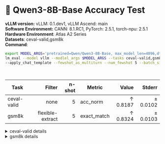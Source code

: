 # 🎯 Qwen3-8B-Base Accuracy Test
  <div>
    <strong>vLLM version:</strong> vLLM: 0.1.dev1, vLLM Ascend: main <br>
  </div>
  <div>
      <strong>Software Environment:</strong> CANN: 8.1.RC1, PyTorch: 2.5.1, torch-npu: 2.5.1 <br>
  </div>
  <div>
      <strong>Hardware Environment</strong>: Atlas A2 Series <br>
  </div>
  <div>
      <strong>Datasets</strong>: ceval-valid,gsm8k <br>
  </div>
  <div>
      <strong>Command</strong>: 

  ```bash
  export MODEL_ARGS='pretrained=Qwen/Qwen3-8B-Base, max_model_len=4096,dtype=auto,tensor_parallel_size=2,gpu_memory_utilization=0.6'
lm_eval --model vllm --modlel_args $MODEL_ARGS --tasks ceval-valid,gsm8k \ 
--apply_chat_template --fewshot_as_multiturn --num_fewshot 5 --batch_size 1
  ```
  </div>
  <div>&nbsp;</div>
  
| Task                  | Filter | n-shot | Metric   | Value   | Stderr |
|-----------------------|-------:|-------:|----------|--------:|-------:|
| ceval-valid                           | none   | 5      | acc_norm | ↑ 0.8187 | ± 0.0102 |
| gsm8k                                 | flexible-extract | 5      | exact_match | ↑ 0.8324 | ± 0.0103 |
<details>
<summary>ceval-valid details</summary>

| Task                  | Filter | n-shot | Metric   | Value   | Stderr |
|-----------------------|-------:|-------:|----------|--------:|-------:|
| ceval-valid                           | none   | 5      | acc_norm | ↑ 0.8187 | ± 0.0102 |
| - ceval-valid_accountant              | none   | 5      | acc    | ↑ 0.8367 | ± 0.0533 |
| - ceval-valid_advanced_mathematics    | none   | 5      | acc    | ↑ 0.6316 | ± 0.1137 |
| - ceval-valid_art_studies             | none   | 5      | acc    | ↑ 0.8182 | ± 0.0682 |
| - ceval-valid_basic_medicine          | none   | 5      | acc    | ↑ 0.8947 | ± 0.0723 |
| - ceval-valid_business_administration | none   | 5      | acc    | ↑ 0.8485 | ± 0.0634 |
| - ceval-valid_chinese_language_and_literature | none   | 5      | acc    | ↑ 0.6522 | ± 0.1015 |
| - ceval-valid_civil_servant           | none   | 5      | acc    | ↑ 0.7660 | ± 0.0624 |
| - ceval-valid_clinical_medicine       | none   | 5      | acc    | ↑ 0.8636 | ± 0.0749 |
| - ceval-valid_college_chemistry       | none   | 5      | acc    | ↑ 0.7083 | ± 0.0948 |
| - ceval-valid_college_economics       | none   | 5      | acc    | ↑ 0.7273 | ± 0.0606 |
| - ceval-valid_college_physics         | none   | 5      | acc    | ↑ 0.8421 | ± 0.0859 |
| - ceval-valid_college_programming     | none   | 5      | acc    | ↑ 0.8649 | ± 0.0570 |
| - ceval-valid_computer_architecture   | none   | 5      | acc    | ↑ 0.8095 | ± 0.0878 |
| - ceval-valid_computer_network        | none   | 5      | acc    | ↑ 0.7368 | ± 0.1038 |
| - ceval-valid_discrete_mathematics    | none   | 5      | acc    | ↑ 0.3750 | ± 0.1250 |
| - ceval-valid_education_science       | none   | 5      | acc    | ↑ 0.9310 | ± 0.0479 |
| - ceval-valid_electrical_engineer     | none   | 5      | acc    | ↑ 0.6216 | ± 0.0808 |
| - ceval-valid_environmental_impact_assessment_engineer | none   | 5      | acc    | ↑ 0.7742 | ± 0.0763 |
| - ceval-valid_fire_engineer           | none   | 5      | acc    | ↑ 0.7419 | ± 0.0799 |
| - ceval-valid_high_school_biology     | none   | 5      | acc    | ↑ 0.8947 | ± 0.0723 |
| - ceval-valid_high_school_chemistry   | none   | 5      | acc    | ↑ 0.8421 | ± 0.0859 |
| - ceval-valid_high_school_chinese     | none   | 5      | acc    | ↑ 0.6316 | ± 0.1137 |
| - ceval-valid_high_school_geography   | none   | 5      | acc    | ↑ 0.9474 | ± 0.0526 |
| - ceval-valid_high_school_history     | none   | 5      | acc    | ↑ 0.9000 | ± 0.0688 |
| - ceval-valid_high_school_mathematics | none   | 5      | acc    | ↑ 0.6111 | ± 0.1182 |
| - ceval-valid_high_school_physics     | none   | 5      | acc    | ↑ 0.9474 | ± 0.0526 |
| - ceval-valid_high_school_politics    | none   | 5      | acc    | ↑ 0.8947 | ± 0.0723 |
| - ceval-valid_ideological_and_moral_cultivation | none   | 5      | acc    | ↑ 1.0000 | ± 0.0000 |
| - ceval-valid_law                     | none   | 5      | acc    | ↑ 0.6667 | ± 0.0983 |
| - ceval-valid_legal_professional      | none   | 5      | acc    | ↑ 0.8261 | ± 0.0808 |
| - ceval-valid_logic                   | none   | 5      | acc    | ↑ 0.7727 | ± 0.0914 |
| - ceval-valid_mao_zedong_thought      | none   | 5      | acc    | ↑ 0.9167 | ± 0.0576 |
| - ceval-valid_marxism                 | none   | 5      | acc    | ↑ 0.9474 | ± 0.0526 |
| - ceval-valid_metrology_engineer      | none   | 5      | acc    | ↑ 0.8750 | ± 0.0690 |
| - ceval-valid_middle_school_biology   | none   | 5      | acc    | ↑ 0.8571 | ± 0.0782 |
| - ceval-valid_middle_school_chemistry | none   | 5      | acc    | ↑ 1.0000 | ± 0.0000 |
| - ceval-valid_middle_school_geography | none   | 5      | acc    | ↑ 0.8333 | ± 0.1124 |
| - ceval-valid_middle_school_history   | none   | 5      | acc    | ↑ 0.9545 | ± 0.0455 |
| - ceval-valid_middle_school_mathematics | none   | 5      | acc    | ↑ 0.8947 | ± 0.0723 |
| - ceval-valid_middle_school_physics   | none   | 5      | acc    | ↑ 0.9474 | ± 0.0526 |
| - ceval-valid_middle_school_politics  | none   | 5      | acc    | ↑ 0.9524 | ± 0.0476 |
| - ceval-valid_modern_chinese_history  | none   | 5      | acc    | ↑ 0.8696 | ± 0.0718 |
| - ceval-valid_operating_system        | none   | 5      | acc    | ↑ 0.8947 | ± 0.0723 |
| - ceval-valid_physician               | none   | 5      | acc    | ↑ 0.8163 | ± 0.0559 |
| - ceval-valid_plant_protection        | none   | 5      | acc    | ↑ 0.8182 | ± 0.0842 |
| - ceval-valid_probability_and_statistics | none   | 5      | acc    | ↑ 0.6111 | ± 0.1182 |
| - ceval-valid_professional_tour_guide | none   | 5      | acc    | ↑ 0.8621 | ± 0.0652 |
| - ceval-valid_sports_science          | none   | 5      | acc    | ↑ 1.0000 | ± 0.0000 |
| - ceval-valid_tax_accountant          | none   | 5      | acc    | ↑ 0.7551 | ± 0.0621 |
| - ceval-valid_teacher_qualification   | none   | 5      | acc    | ↑ 0.9545 | ± 0.0318 |
| - ceval-valid_urban_and_rural_planner | none   | 5      | acc    | ↑ 0.7609 | ± 0.0636 |
| - ceval-valid_veterinary_medicine     | none   | 5      | acc    | ↑ 0.9130 | ± 0.0601 |
</details>
<details>
<summary>gsm8k details</summary>

| Task                  | Filter | n-shot | Metric   | Value   | Stderr |
|-----------------------|-------:|-------:|----------|--------:|-------:|
| gsm8k                                 | flexible-extract | 5      | exact_match | ↑ 0.8324 | ± 0.0103 |
</details>
